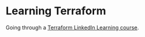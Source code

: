 # Learning Terraform
Going through a [Terraform LinkedIn Learning course](https://www.linkedin.com/learning/learning-terraform/terraform-initialization?u=2121497).